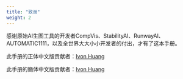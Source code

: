 ```yaml
---
title: "致谢"
weight: 2
---
```


感谢原始AI生图工具的开发者CompVis、StabilityAI、RunwayAI、AUTOMATIC1111，以及全世界大大小小开发者的付出，才有了这本手册。

此手册的正体中文版贡献者：[Ivon Huang](https://github.com/ivon852)

此手册的簡体中文版贡献者：[Ivon Huang](https://github.com/ivon852)
